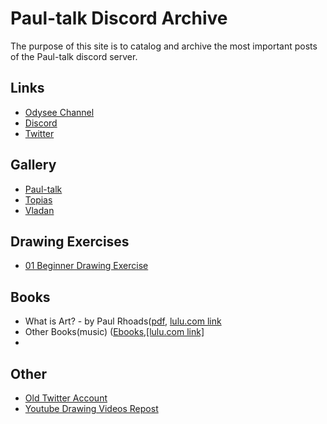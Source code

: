 # Paul-talk Discord Archive
The purpose of this site is to catalog and archive the most important posts of the Paul-talk discord server.

## Links
* [Odysee Channel](https://odysee.com/@Paul-talk:b)
* [Discord](https://discord.gg/pZW2FmCP6B)
* [Twitter](https://twitter.com/Paultalk44)

## Gallery
* [Paul-talk](https://drive.google.com/drive/folders/1w1x_44ukSvgYyMuDaVicCrjo03WmpoUg?usp=sharing)
* [Topias](https://drive.google.com/drive/folders/1w1x_44ukSvgYyMuDaVicCrjo03WmpoUg?usp=sharing)
* [Vladan](https://drive.google.com/drive/folders/1w1x_44ukSvgYyMuDaVicCrjo03WmpoUg?usp=sharing)

## Drawing Exercises
* [01 Beginner Drawing Exercise](https://drive.google.com/drive/folders/1uG9-jfNT7KjP7uyAQZCWCKWDiskgoTi_?usp=sharing)

## Books
* What is Art? - by Paul Rhoads([pdf](https://github.com/truepainting/truepainting.github.io/raw/main/books/What%20is%20Art%20-%20by%20Paul%20Rhoads%20(Ebook).pdf), [lulu.com link](https://www.lulu.com/en/us/shop/paul-rhoads/what-is-art/ebook/product-1qzvpj8m.html)
* Other Books(music) ([Ebooks](https://drive.google.com/drive/folders/1Mh9eqCPpps7_5MkQZ9xjcCDqz7exwFBR?usp=sharing),[[lulu.com link]](https://www.lulu.com/search?contributor=Paul+Rhoads)
* 
## Other
* [Old Twitter Account](https://twitter.com/Paultalktroll)
* [Youtube Drawing Videos Repost](https://www.youtube.com/playlist?list=PLXeMt3ZaTIZxSHxpMy43MwYRZ9NDkF8bQ)
